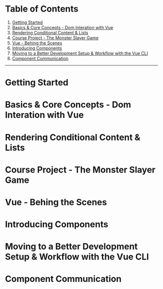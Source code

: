
# Table of Contents

1.  [Getting Started](#orgcd4dd46)
2.  [Basics & Core Concepts - Dom Interation with Vue](#org82ec923)
3.  [Rendering Conditional Content & Lists](#orgd2896be)
4.  [Course Project - The Monster Slayer Game](#org667eb76)
5.  [Vue - Behing the Scenes](#org7520b9c)
6.  [Introducing Components](#org9cf0135)
7.  [Moving to a Better Development Setup & Workflow with the Vue CLI](#org354bac6)
8.  [Component Communication](#org5ff8dfa)

---


<a id="orgcd4dd46"></a>

# Getting Started


<a id="org82ec923"></a>

# Basics & Core Concepts - Dom Interation with Vue


<a id="orgd2896be"></a>

# Rendering Conditional Content & Lists


<a id="org667eb76"></a>

# Course Project - The Monster Slayer Game


<a id="org7520b9c"></a>

# Vue - Behing the Scenes


<a id="org9cf0135"></a>

# Introducing Components


<a id="org354bac6"></a>

# Moving to a Better Development Setup & Workflow with the Vue CLI


<a id="org5ff8dfa"></a>

# Component Communication

